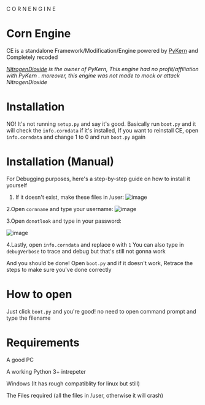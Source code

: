 C O R N  E N G I N E
 
 
# Corn Engine
CE is a standalone Framework/Modification/Engine powered by [PyKern](https://github.com/Kiffolisk/pykern) and Completely recoded

*[NitrogenDioxide](https://github.com/Kiffolisk) is the owner of PyKern, This engine had no profit/affiliation with PyKern .
moreover, this engine was not made to mock or attack NitrogenDioxide*
# Installation
NO! It's not running ```setup.py``` and say it's good.
Basically run ```boot.py``` and it will check the ```info.corndata``` if it's installed,
If you want to reinstall CE, open ```info.corndata``` and change 1 to 0 and run ```boot.py``` again
# Installation (Manual)
For Debugging purposes, here's a step-by-step guide on how to install it yourself

1. If it doesn't exist, make these files in /user:
![image](https://user-images.githubusercontent.com/86628069/147412314-29edb19a-47b3-4e10-94b9-b17b8ba4c40e.png)

2.Open ```cornname``` and type your username:
![image](https://user-images.githubusercontent.com/86628069/147412387-e1e066b5-b691-4769-ad35-e6114ce3dc32.png)

3.Open ```donotlook``` and type in your password:

![image](https://user-images.githubusercontent.com/86628069/147412415-c5160f4f-055e-4a8d-903c-19d39e7feaf6.png)

4.Lastly, open ```info.corndata``` and replace ```0``` with `1`
You can also type in ```debugVerbose``` to trace and debug but that's still not gonna work

And you should be done! Open `boot.py` and if it doesn't work, Retrace the steps to make sure you've done correctly
# How to open
Just click ```boot.py``` and you're good! no need to open command prompt and type the filename

# Requirements

A good PC

A working Python 3+ intrepeter

Windows (It has rough compatiblity for linux but still)

The Files required (all the files in /user, otherwise it will crash)



